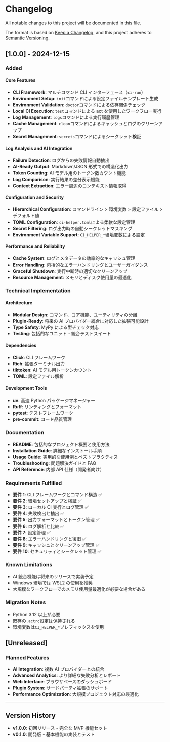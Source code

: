 # Changelog

All notable changes to this project will be documented in this file.

The format is based on [Keep a Changelog](https://keepachangelog.com/en/1.0.0/),
and this project adheres to [Semantic Versioning](https://semver.org/spec/v2.0.0.html).

## [1.0.0] - 2024-12-15

### Added

#### Core Features

- **CLI Framework**: マルチコマンド CLI インターフェース（`ci-run`）
- **Environment Setup**: `init`コマンドによる設定ファイルテンプレート生成
- **Environment Validation**: `doctor`コマンドによる依存関係チェック
- **Local CI Execution**: `test`コマンドによる act を使用したワークフロー実行
- **Log Management**: `logs`コマンドによる実行履歴管理
- **Cache Management**: `clean`コマンドによるキャッシュとログのクリーンアップ
- **Secret Management**: `secrets`コマンドによるシークレット検証

#### Log Analysis and AI Integration

- **Failure Detection**: ログからの失敗情報自動抽出
- **AI-Ready Output**: Markdown/JSON 形式での構造化出力
- **Token Counting**: AI モデル用のトークン数カウント機能
- **Log Comparison**: 実行結果の差分表示機能
- **Context Extraction**: エラー周辺のコンテキスト情報取得

#### Configuration and Security

- **Hierarchical Configuration**: コマンドライン > 環境変数 > 設定ファイル > デフォルト値
- **TOML Configuration**: `ci-helper.toml`による柔軟な設定管理
- **Secret Filtering**: ログ出力時の自動シークレットマスキング
- **Environment Variable Support**: `CI_HELPER_*`環境変数による設定

#### Performance and Reliability

- **Cache System**: ログとメタデータの効率的なキャッシュ管理
- **Error Handling**: 包括的なエラーハンドリングとユーザーガイダンス
- **Graceful Shutdown**: 実行中断時の適切なクリーンアップ
- **Resource Management**: メモリとディスク使用量の最適化

### Technical Implementation

#### Architecture

- **Modular Design**: コマンド、コア機能、ユーティリティの分離
- **Plugin-Ready**: 将来の AI プロバイダー統合に対応した拡張可能設計
- **Type Safety**: MyPy による型チェック対応
- **Testing**: 包括的なユニット・統合テストスイート

#### Dependencies

- **Click**: CLI フレームワーク
- **Rich**: 拡張ターミナル出力
- **tiktoken**: AI モデル用トークンカウント
- **TOML**: 設定ファイル解析

#### Development Tools

- **uv**: 高速 Python パッケージマネージャー
- **Ruff**: リンティングとフォーマット
- **pytest**: テストフレームワーク
- **pre-commit**: コード品質管理

### Documentation

- **README**: 包括的なプロジェクト概要と使用方法
- **Installation Guide**: 詳細なインストール手順
- **Usage Guide**: 実用的な使用例とベストプラクティス
- **Troubleshooting**: 問題解決ガイドと FAQ
- **API Reference**: 内部 API 仕様（開発者向け）

### Requirements Fulfilled

- **要件 1**: CLI フレームワークとコマンド構造 ✅
- **要件 2**: 環境セットアップと検証 ✅
- **要件 3**: ローカル CI 実行とログ管理 ✅
- **要件 4**: 失敗検出と抽出 ✅
- **要件 5**: 出力フォーマットとトークン管理 ✅
- **要件 6**: ログ解析と比較 ✅
- **要件 7**: 設定管理 ✅
- **要件 8**: エラーハンドリングと復旧 ✅
- **要件 9**: キャッシュとクリーンアップ管理 ✅
- **要件 10**: セキュリティとシークレット管理 ✅

### Known Limitations

- AI 統合機能は将来のリリースで実装予定
- Windows 環境では WSL2 の使用を推奨
- 大規模なワークフローでのメモリ使用量最適化が必要な場合がある

### Migration Notes

- Python 3.12 以上が必要
- 既存の`.actrc`設定は保持される
- 環境変数は`CI_HELPER_*`プレフィックスを使用

## [Unreleased]

### Planned Features

- **AI Integration**: 複数 AI プロバイダーとの統合
- **Advanced Analytics**: より詳細な失敗分析とレポート
- **Web Interface**: ブラウザベースのダッシュボード
- **Plugin System**: サードパーティ拡張のサポート
- **Performance Optimization**: 大規模プロジェクト対応の最適化

---

## Version History

- **v1.0.0**: 初回リリース - 完全な MVP 機能セット
- **v0.1.0**: 開発版 - 基本機能の実装とテスト
